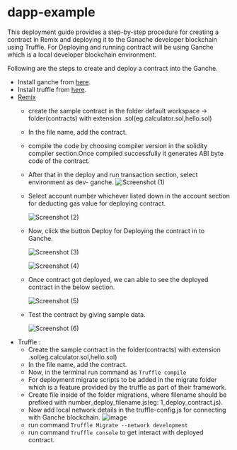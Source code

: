 # dapp-example

This deployment guide provides a step-by-step procedure for creating a contract in Remix and deploying it to the Ganache developer blockchain using Truffle.
For Deploying and running contract will be using Ganche which is a local developer blockchain environment.

Following are the steps to create and deploy a contract into the Ganche.
* Install ganche from [here](https://trufflesuite.com/ganache/).
* Install truffle from [here](https://trufflesuite.com/docs/truffle/how-to/install/).
* [Remix](https://remix.ethereum.org)
     - create the sample contract in the folder default workspace -> folder(contracts) with extension .sol(eg.calculator.sol,hello.sol)
     - In the file name, add the contract.
     - compile the code by choosing compiler version in the solidity compiler section.Once compiled successfully it generates ABI byte code of the contract.
     - After that in the deploy and run transaction section, select environment as dev- ganche.
         ![Screenshot (1)](https://github.com/Manasamahesh/dapp-example/assets/25504822/d147de82-aba3-46cf-8ae5-5703c4490229)
         
     -  Select account number whichever listed down in the account section for deducting gas value for deploying contract.
            
        ![Screenshot (2)](https://github.com/Manasamahesh/dapp-example/assets/25504822/28be5b94-1a26-404e-ac26-c4016a0e43a5)
        
     -  Now, click the button Deploy for Deploying the contract in to Ganche.
      
         ![Screenshot (3)](https://github.com/Manasamahesh/dapp-example/assets/25504822/f6d4b708-d96e-45cf-8beb-e317d5405957)
         
         ![Screenshot (4)](https://github.com/Manasamahesh/dapp-example/assets/25504822/3bb3d41a-0493-40cf-bcde-5a5e2f2e722f)

     -  Once contract got deployed, we can able to see the deployed contract in the below section.
         
         ![Screenshot (5)](https://github.com/Manasamahesh/dapp-example/assets/25504822/9b98fc06-93f5-4011-aeba-996bddf9ddd1)
         
     -  Test the contract by giving sample data.
      
         ![Screenshot (6)](https://github.com/Manasamahesh/dapp-example/assets/25504822/7bb66121-7166-4d21-8e03-dddbb2ea2325)
 * Truffle :
    - Create the sample contract in the folder(contracts) with extension .sol(eg.calculator.sol,hello.sol)
    - In the file name, add the contract.
    - Now, in the terminal run command as `Truffle compile`
    - For deployment migrate scripts to be added in the migrate folder which is a feature provided by the truffle as part of their framework.
    - Create file inside of the folder migrations, where filename should be prefixed with number_deploy_filename.js(eg: 1_deploy_contract.js).
    - Now add local network details in the truffle-config.js for connecting with Ganche blockchain.
          ![image](https://github.com/Manasamahesh/dapp-example/assets/25504822/d0e0169a-54d3-4618-b983-e407392627bd)
    - run command `Truffle Migrate --network development`
    - run command `Truffle console` to get interact with deployed contract.
 




      

